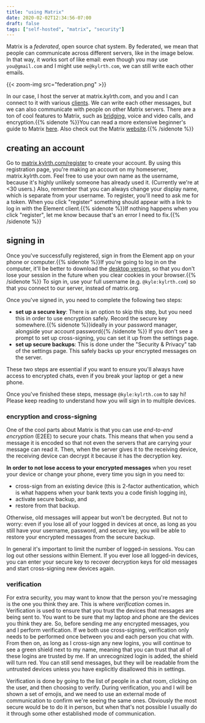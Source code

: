```yaml
---
title: "using Matrix"
date: 2020-02-02T12:34:56-07:00
draft: false
tags: ["self-hosted", "matrix", "security"]
---
```


Matrix is a *federated*, open source chat system. By federated, we mean that people can communicate across different servers, like in the image below. In that way, it works sort of like email: even though you may use `you@gmail.com` and I might use `me@kylrth.com`, we can still write each other emails.

{{< zoom-img src="federation.png" >}}

In our case, I host the server at matrix.kylrth.com, and you and I can connect to it with various [clients](https://matrix.org/ecosystem/clients/). We can write each other messages, but we can also communicate with people on other Matrix servers. There are a ton of cool features to Matrix, such as [bridging](https://matrix.org/bridges/), voice and video calls, and encryption.{{% sidenote %}}You can read a more extensive beginner's guide to Matrix [here](https://joinmatrix.org/). Also check out the Matrix [website](https://matrix.org).{{% /sidenote %}}

## creating an account

Go to [matrix.kylrth.com/register](https://matrix.kylrth.com/register) to create your account. By using this registration page, you're making an account on my homeserver, matrix.kylrth.com. Feel free to use your own name as the username, because it's highly unlikely someone has already used it. (Currently we're at <30 users.) Also, remember that you can always change your display name, which is separate from your username. To register, you'll need to ask me for a token. When you click "register" something should appear with a link to log in with the Element client.{{% sidenote %}}If nothing happens when you click "register", let me know because that's an error I need to fix.{{% /sidenote %}}

## signing in

Once you've successfully registered, sign in from the Element app on your phone or computer.{{% sidenote %}}If you're going to log in on the computer, it'll be better to download the [desktop version](https://element.io/get-started#download), so that you don't lose your session in the future when you clear cookies in your browser.{{% /sidenote %}} To sign in, use your full username (e.g. `@kyle:kylrth.com`) so that you connect to our server, instead of matrix.org.

Once you've signed in, you need to complete the following two steps:

- **set up a secure key**: There is an option to skip this step, but you need this in order to use encryption safely. Record the secure key somewhere.{{% sidenote %}}ideally in your password manager, alongside your account password{{% /sidenote %}} If you don't see a prompt to set up cross-signing, you can set it up from the settings page.
- **set up secure backups**: This is done under the "Security & Privacy" tab of the settings page. This safely backs up your encrypted messages on the server.

These two steps are essential if you want to ensure you'll always have access to encrypted chats, even if you break your laptop or get a new phone.

Once you've finished these steps, message `@kyle:kylrth.com` to say hi! Please keep reading to understand how you will sign in to multiple devices.

### encryption and cross-signing

One of the cool parts about Matrix is that you can use *end-to-end encryption* (E2EE) to secure your chats. This means that when you send a message it is encoded so that not even the servers that are carrying your message can read it. Then, when the server gives it to the receiving device, the receiving device can decrypt it because it has the decryption key.

**In order to not lose access to your encrypted messages** when you reset your device or change your phone, every time you sign in you need to:

- cross-sign from an existing device (this is 2-factor authentication, which is what happens when your bank texts you a code finish logging in),
- activate secure backup, and
- restore from that backup.

Otherwise, old messages will appear but won't be decrypted. But not to worry: even if you lose all of your logged in devices at once, as long as you still have your username, password, and secure key, you will be able to restore your encrypted messages from the secure backup.

In general it's important to limit the number of logged-in sessions. You can log out other sessions within Element. If you ever lose all logged-in devices, you can enter your secure key to recover decryption keys for old messages and start cross-signing new devices again.

### verification

For extra security, you may want to know that the person you're messaging is the one you think they are. This is where *verification* comes in. Verification is used to ensure that you trust the devices that messages are being sent to. You want to be sure that my laptop and phone are the devices you think they are. So, before sending me any encrypted messages, you and I perform verification. If we both use cross-signing, verification only needs to be performed once between you and each person you chat with. From then on, as long as I cross-sign any new logins, you will continue to see a green shield next to my name, meaning that you can trust that all of these logins are trusted by me. If an unrecognized login is added, the shield will turn red. You can still send messages, but they will be readable from the untrusted devices unless you have explicitly disallowed this in settings.

Verification is done by going to the list of people in a chat room, clicking on the user, and then choosing to verify. During verification, you and I will be shown a set of emojis, and we need to use an external mode of communication to confirm we're seeing the same ones. Obviously the most secure would be to do it in person, but when that's not possible I usually do it through some other established mode of communication.
